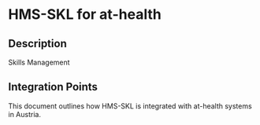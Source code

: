 # HMS-SKL for at-health

## Description

Skills Management

## Integration Points

This document outlines how HMS-SKL is integrated with at-health systems in Austria.
